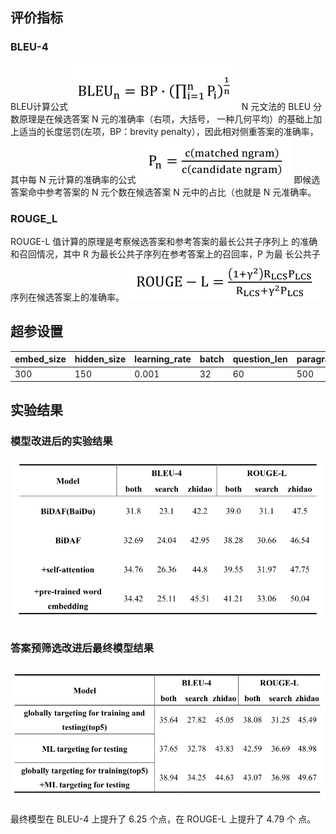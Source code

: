 ## 评价指标
### BLEU-4
BLEU计算公式 
![bleu](data/belu.png)
N 元文法的 BLEU 分数原理是在候选答案 N 元的准确率（右项，大括号，
一种几何平均）的基础上加上适当的长度惩罚(左项，BP：brevity penalty），因此相对侧重答案的准确率，其中每 N 元计算的准确率的公式
 ![N元准确率](data/pn.png)
即候选答案命中参考答案的 N 元个数在候选答案 N 元中的占比（也就是 N 元准确率。

### ROUGE_L
ROUGE-L 值计算的原理是考察候选答案和参考答案的最长公共子序列上
的准确和召回情况，其中 R 为最长公共子序列在参考答案上的召回率，P 为最
长公共子序列在候选答案上的准确率。
![rouge](data/rouge.png)

## 超参设置

| embed_size | hidden_size | learning_rate | batch | question_len | paragraph_len |answer_len|
|---|---|---|---|---|---|---|
| 300 | 150 | 0.001 | 32 | 60 | 500 |200|


## 实验结果
### 模型改进后的实验结果
![模型改进后的实验结果](data/result_1.png)

### 答案预筛选改进后最终模型结果
![答案预筛选改进后最终模型结果](data/result_2.png)

最终模型在 BLEU-4 上提升了 6.25 个点，在 ROUGE-L 上提升了 4.79 个
点。